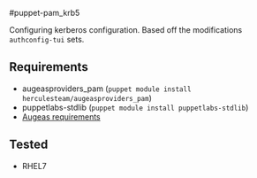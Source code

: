 #puppet-pam_krb5

Configuring kerberos configuration. Based off the modifications `authconfig-tui` sets.

Requirements
---
- augeasproviders_pam (`puppet module install herculesteam/augeasproviders_pam`)
- puppetlabs-stdlib (`puppet module install puppetlabs-stdlib`)
- [Augeas requirements](http://docs.puppetlabs.com/guides/augeas.html#pre-requisites)

Tested
---
- RHEL7
